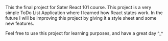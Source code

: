 This the final project for Sater React 101 course. This project is a very simple ToDo List Application where I learned how React states work.
In the future I will be improving this project by giving it a style sheet and some new features. 

Feel free to use this project for learning purposes, and have a great day ^_^
